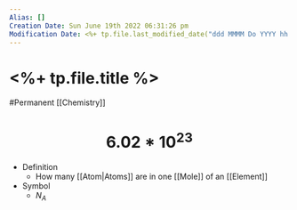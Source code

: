 ```yaml
---
Alias: []
Creation Date: Sun June 19th 2022 06:31:26 pm 
Modification Date: <%+ tp.file.last_modified_date("ddd MMMM Do YYYY hh:mm:ss a") %>
---
```

# <%+ tp.file.title %>
#Permanent [[Chemistry]]

# $$6.02*10^{23}$$

- Definition
	- How many [[Atom|Atoms]] are in one [[Mole]] of an [[Element]]
- Symbol
	- $N_A$

